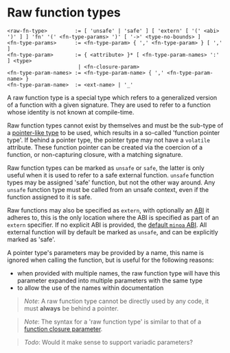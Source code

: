 # Raw function types
```
<raw-fn-type>         := [ 'unsafe' | 'safe' ] [ 'extern' [ '(' <abi> ')' ] ] 'fn' '(' <fn-type-params> ')' [ '->' <type-no-bounds> ]
<fn-type-params>      := <fn-type-param> { ',' <fn-type-param> } [ ',' ]
<fn-type-param>       := { <attribute> }* [ <fn-type-param-names> ':' ] <type>
                       | <fn-closure-param>
<fn-type-param-names> := <fn-type-param-name> { ',' <fn-type-param-name> }
<fn-type-param-name>  := <ext-name> | '_'
```

A raw function type is a special type which refers to a generalized version of a function with a given signature.
They are used to refer to a function whose identity is not known at compile-time.

Raw function types cannot exist by themselves and must be the sub-type of a [pointer-like type] to be used, which results in a so-called 'function pointer type'.
If behind a pointer type, the pointer type may not have a `volatile` attribute.
These function pointer can be created via the coercion of a function, or non-capturing closure, with a matching signature.

Raw function types can be marked as `unsafe` or `safe`, the latter is only useful when it is used to refer to a safe external function.
`unsafe` function types may be assigned 'safe' function, but not the other way around.
Any `unsafe` function type must be called from an unsafe context, even if the function assigned to it is safe.

Raw functions may also be specified as `extern`, with optionally an [ABI] it adheres to, this is the only location where the ABI is specified as part of an `extern` specifier.
If no explicit ABI is provided, the [default `minoa` ABI].
All external function will by default be marked as `unsafe`, and can be explicitly marked as 'safe'.

A pointer type's parameters may be provided by a name, this name is ignored when calling the function, but is useful for the following reasons:
- when provided with multiple names, the raw function type will have this parameter expanded into multiple parameters with the same type
- to allow the use of the names within documentation

> _Note_: A raw function type cannot be directly used by any code, it must **always** be behind a pointer.

> _Note_: The syntax for a 'raw function type' is similar to that of a [function closure parameter].

> _Todo_: Would it make sense to support variadic parameters?



[pointer-like type]:          ../pointer-like-types.md
[ABI]:                        ../../../abi.md
[default `minoa` ABI]:        ../../../abi.md "Todo: fix section"
[function closure parameter]: ../../../items/functions.md "Todo: fix section"